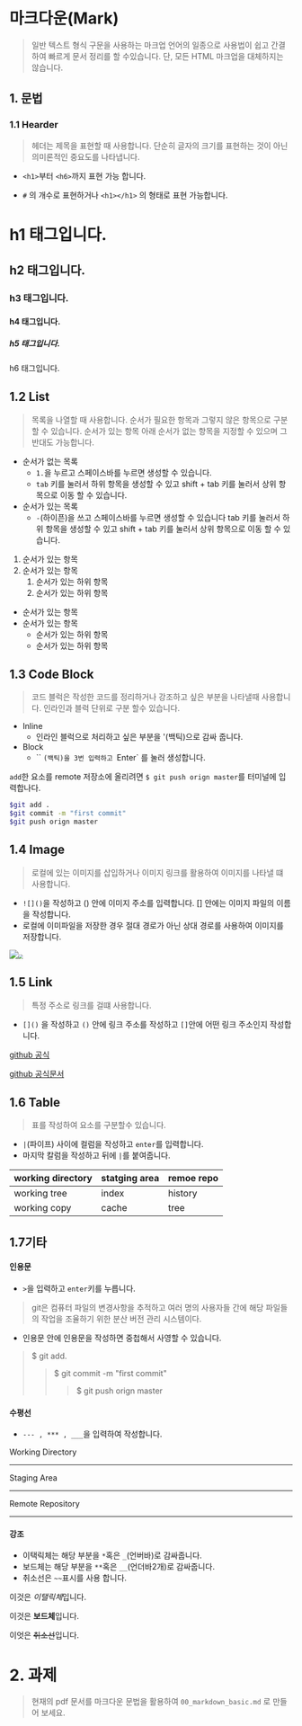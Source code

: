 # 마크다운(Mark)

> 일반 텍스트 형식 구문을 사용하는 마크업 언어의 일종으로 사용법이 쉽고 간결하여 빠르게 문서 정리를 할 수있습니다. 단, 모든 HTML 마크업을 대체하지는 않습니다.

## 1. 문법

### 1.1 Hearder

>헤더는 제목을 표현할 때 사용합니다. 단순히 글자의 크기를 표현하는 것이 아닌 의미론적인 중요도를 나타냅니다.

* `<h1>`부터 `<h6>`까지 표현 가능 합니다.

* `#` 의 개수로 표현하거나 `<h1></h1>` 의 형태로 표현 가능합니다.

  

# h1 태그입니다.

## h2 태그입니다.

### h3 태그입니다.

#### h4 태그입니다.

##### h5 태그입니다.

h6 태그입니다.



## 1.2 List

>  목록을 나열할 때 사용합니다. 순서가 필요한 항목과 그렇지 않은 항목으로 구분할 수 있습니다. 순서가 있는 항목 아래 순서가 없는 항목을 지정할 수 있으며 그 반대도 가능합니다.

* 순서가 없는 목록
  * `1.`을 누르고 스페이스바를 누르면 생성할 수 있습니다.
  * `tab` 키를 눌러서 하위 항목을 생성할 수 있고 shift + tab 키를 눌러서 상위 항목으로 이동 할 수 있습니다.
* 순서가 있는 목록
  * `-`(하이픈)을 쓰고 스페이스바를 누르면 생성할 수 있습니다
    tab 키를 눌러서 하위 항목을 생성할 수 있고 shift + tab 키를 눌러서 상위 항목으로 이동 할 수 있습니다.

1. 순서가 있는 항목
2. 순서가 있는 항목
   1. 순서가 있는 하위 항목
   2. 순서가 있는 하위 항목



* 순서가 있는 항목
* 순서가 있는 항목
  * 순서가 있는 하위 항목
  * 순서가 있는 하위 항목

## 1.3 Code Block

> 코드 블럭은 작성한 코드를 정리하거나 강조하고 싶은 부분을 나타낼때 사용합니다. 인라인과 블럭 단위로 구분 할수 있습니다.

* Inline
  * 인라인 블럭으로 처리하고 싶은 부분을 '(백틱)으로 감싸 줍니다.
* Block
  * `` `(백틱)을 3번 입력하고 `Enter` 를 눌러 생성합니다.

`add`한 요소를 remote 저장소에 올리려면 `$ git push orign master`를 터미널에 입력합나다.

~~~bash
$git add .
$git commit -m "first commit"
$git push orign master
~~~

## 1.4 Image

> 로컬에 있는 이미지를 삽입하거나 이미지 링크를 활용하여 이미지를 나타낼 떄 사용합니다.

* `![]()`을 작성하고 () 안에 이미지 주소를 입력합니다. [] 안에는 이미지 파일의 이름을 작성합니다.
* 로컬에 이미파일을 저장한 경우 절대 경로가 아닌 상대 경로를 사용하여 이미지를 저장합니다.

![](C:\Users\teras\Desktop\2021-porsche-911-mmp-1-1588282044.png)<img src="https://kr.imboldn.com/wp-content/uploads/2020/06/Porsche-911-Targa-4S-Heritage-Design-Edition-main.jpg" style="zoom:50%;" />



## 1.5 Link
> 특정 주소로 링크를 걸떄 사용합니다.

* `[]()` 을 작성하고 `()` 안에  링크 주소를 작성하고 `[]`안에 어떤 링크 주소인지 작성합니다.

[github 공식](https://git-scm.com/)

[github 공식문서](https://github.com/)



## 1.6 Table

> 표를 작성하여 요소를 구분할수 있습니다.

* `|`(파이프) 사이에 컬럼을 작성하고 `enter`를 입력합니다.
* 마지막 칼럼을 작성하고 뒤에 `|`를 붙여줍니다.

| working directory | statging area | remoe repo |
| ----------------- | ------------- | ---------- |
| working tree      | index         | history    |
| working copy      | cache         | tree       |



## 1.7기타

#### 인용문

* `>`을 입력하고 `enter`키를 누릅니다.

> git은 컴퓨터 파일의 변경사항을 추적하고 여러 명의 사용자들 간에 해당 파일들의 작업을 조율하기 위한 분산 버전 관리 시스템이다.

* 인용문 안에 인용문을 작성하면 중첩해서 사영할 수 있습니다.

> $ git add.
>
> > $ git commit -m "first commit"
> >
> > > $ git push orign master



#### 수평선

* `--- , *** , ___`을 입력하여 작성합니다.

Working Directory

----

Staging Area

****

Remote Repository

____



#### 강조

* 이택릭체는 해당 부분을 `*`혹은 `_`(언버바)로 감싸줍니다.
* 보드체는 해당 부분을 `**`혹은 `__`(언더바2개)로 감싸줍니다.
* 취소선은 `~~`표시를 사용 합니다.

이것은 *이탤릭체*입니다.

이것은 **보드체**입니다.

이엇은 ~~취소선~~입니다.



# 2. 과제

> 현재의 pdf 문서를 마크다운 문법을 활용하여 `00_markdown_basic.md` 로 만들어 보세요.











